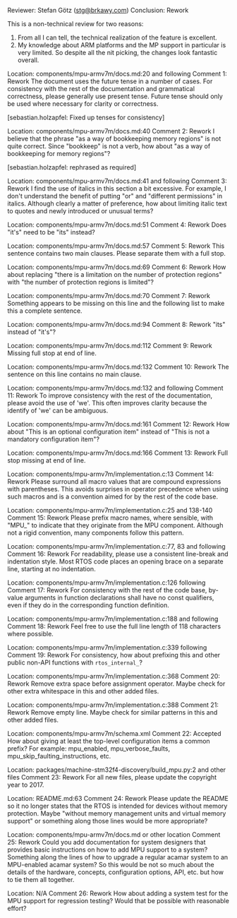 Reviewer: Stefan Götz (stg@brkawy.com)
Conclusion: Rework

This is a non-technical review for two reasons:
1. From all I can tell, the technical realization of the feature is excellent.
2. My knowledge about ARM platforms and the MP support in particular is very limited.
So despite all the nit picking, the changes look fantastic overall.

Location: components/mpu-armv7m/docs.md:20 and following
Comment 1: Rework
The document uses the future tense in a number of cases.
For consistency with the rest of the documentation and grammatical correctness, please generally use present tense.
Future tense should only be used where necessary for clarity or correctness.

[sebastian.holzapfel: Fixed up tenses for consistency]

Location: components/mpu-armv7m/docs.md:40
Comment 2: Rework
I believe that the phrase "as a way of bookkeeping memory regions" is not quite correct.
Since "bookkeep" is not a verb, how about "as a way of bookkeeping for memory regions"?

[sebastian.holzapfel: rephrased as required]

Location: components/mpu-armv7m/docs.md:41 and following
Comment 3: Rework
I find the use of italics in this section a bit excessive.
For example, I don't understand the benefit of putting "or" and "different permissions" in italics.
Although clearly a matter of preference, how about limiting italic text to quotes and newly introduced or unusual terms?

Location: components/mpu-armv7m/docs.md:51
Comment 4: Rework
Does "it's" need to be "its" instead?

Location: components/mpu-armv7m/docs.md:57
Comment 5: Rework
This sentence contains two main clauses.
Please separate them with a full stop.

Location: components/mpu-armv7m/docs.md:69
Comment 6: Rework
How about replacing "there is a limitation on the number of protection regions" with "the number of protection regions is limited"?

Location: components/mpu-armv7m/docs.md:70
Comment 7: Rework
Something appears to be missing on this line and the following list to make this a complete sentence.

Location: components/mpu-armv7m/docs.md:94
Comment 8: Rework
"its" instead of "it's"?

Location: components/mpu-armv7m/docs.md:112
Comment 9: Rework
Missing full stop at end of line.

Location: components/mpu-armv7m/docs.md:132
Comment 10: Rework
The sentence on this line contains no main clause.

Location: components/mpu-armv7m/docs.md:132 and following
Comment 11: Rework
To improve consistency with the rest of the documentation, please avoid the use of 'we'.
This often improves clarity because the identify of 'we' can be ambiguous.

Location: components/mpu-armv7m/docs.md:161
Comment 12: Rework
How about "This is an optional configuration item" instead of "This is not a mandatory configuration item"?

Location: components/mpu-armv7m/docs.md:166
Comment 13: Rework
Full stop missing at end of line.

Location: components/mpu-armv7m/implementation.c:13
Comment 14: Rework
Please surround all macro values that are compound expressions with parentheses.
This avoids surprises in operator precedence when using such macros and is a convention aimed for by the rest of the code base.

Location: components/mpu-armv7m/implementation.c:25 and 138-140
Comment 15: Rework
Please prefix macro names, where sensible, with "MPU_" to indicate that they originate from the MPU component.
Although not a rigid convention, many components follow this pattern.

Location: components/mpu-armv7m/implementation.c:77, 83 and following
Comment 16: Rework
For readability, please use a consistent line-break and indentation style.
Most RTOS code places an opening brace on a separate line, starting at no indentation.

Location: components/mpu-armv7m/implementation.c:126 following
Comment 17: Rework
For consistency with the rest of the code base, by-value arguments in function declarations shall have no const qualifiers, even if they do in the corresponding function definition.

Location: components/mpu-armv7m/implementation.c:188 and following
Comment 18: Rework
Feel free to use the full line length of 118 characters where possible.

Location: components/mpu-armv7m/implementation.c:339 following
Comment 19: Rework
For consistency, how about prefixing this and other public non-API functions with `rtos_internal_`?

Location: components/mpu-armv7m/implementation.c:368
Comment 20: Rework
Remove extra space before assignment operator.
Maybe check for other extra whitespace in this and other added files.

Location: components/mpu-armv7m/implementation.c:388
Comment 21: Rework
Remove empty line.
Maybe check for similar patterns in this and other added files.

Location: components/mpu-armv7m/schema.xml
Comment 22: Accepted
How about giving at least the top-level configuration items a common prefix?
For example: mpu_enabled, mpu_verbose_faults, mpu_skip_faulting_instructions, etc.

Location: packages/machine-stm32f4-discovery/build_mpu.py:2 and other files
Comment 23: Rework
For all new files, please update the copyright year to 2017.

Location: README.md:63
Comment 24: Rework
Please update the README so it no longer states that the RTOS is intended for devices without memory protection.
Maybe "without memory management units and virtual memory support" or something along those lines would be more appropriate?

Location: components/mpu-armv7m/docs.md or other location
Comment 25: Rework
Could you add documentation for system designers that provides basic instructions on how to add MPU support to a system?
Something along the lines of how to upgrade a regular acamar system to an MPU-enabled acamar system?
So this would be not so much about the details of the hardware, concepts, configuration options, API, etc. but how to tie them all together.

Location: N/A
Comment 26: Rework
How about adding a system test for the MPU support for regression testing?
Would that be possible with reasonable effort?
